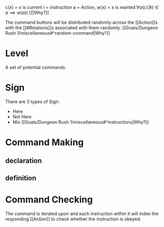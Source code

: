 c(x) = x is current
i = instruction
a = Action,
w(x) = x is wanted
$\forall a(c(\exists i) \in a\implies w(a))$ [[|Why?]]

The command buttons will be distributed randomly across the [[Action]]s with the [[#Relations]]s associated with them randomly. [[Goals/Dungeon Rush 1/miscellaneous#^random-command|Why?]]

# Level
A set of potential commands.

# Sign
There are 3 types of Sign:
- Here
- Not Here
- Mix
[[Goals/Dungeon Rush 1/miscellaneous#^instructions|Why?]]
# Command Making
## declaration

## definition

# Command Checking 
The command is iterated upon and each instruction within it will index the responding [[Action]] to check whether the instruction is obeyed. 

